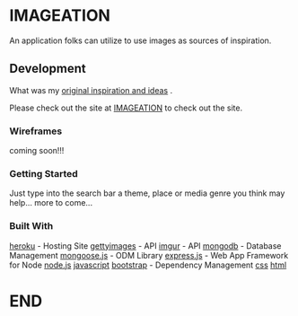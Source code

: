 # IMAGEATION

An application folks can utilize to use images as sources of inspiration. 

## Development

What was my [original inspiration and ideas](https://trello.com/b/bLHtwlxQ/imagination) .

Please check out the site at [IMAGEATION](https://github.com/middtown/Imageation.git) to check out the site. 

### Wireframes

coming soon!!!

### Getting Started

Just type into the search bar a theme, place or media genre you think may help... 
more to come...

### Built With
  [heroku](https://www.heroku.com/home) - Hosting Site
  [gettyimages](http://developers.gettyimages.com/en/) - API
  [imgur](https://api.imgur.com) - API
  [mongodb](https://www.mongodb.com) - Database Management
  [mongoose.js](http://mongoosejs.com/index.html) - ODM Library
  [express.js](https://expressjs.com) - Web App Framework for Node
  [node.js](https://nodejs.org/en/) 
  [javascript](https://developer.mozilla.org/en-US/docs/Web/JavaScript) 
  [bootstrap](http://getbootstrap.comc) - Dependency Management
  [css](https://developer.mozilla.org/en-US/docs/Web/CSS) 
  [html](https://developer.mozilla.org/en-US/docs/Web/HTML)


# END
